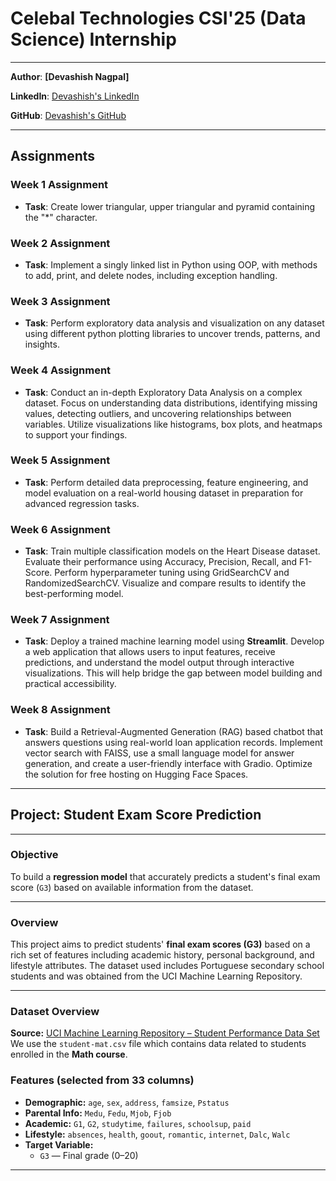 # **Celebal Technologies CSI'25 (Data Science) Internship**

---

**Author**: **[Devashish Nagpal]**

**LinkedIn**: [Devashish's LinkedIn](https://www.linkedin.com/in/devashishnagpal)

**GitHub**: [Devashish's GitHub](https://github.com/DevashishXO)

---

## Assignments

### Week 1 Assignment
- **Task**: Create lower triangular, upper triangular and pyramid containing the "*" character.

### Week 2 Assignment
- **Task**: Implement a singly linked list in Python using OOP, with methods to add, print, and delete nodes, including exception handling.

### Week 3 Assignment
- **Task**: Perform exploratory data analysis and visualization on any dataset using different python plotting libraries to uncover trends, patterns, and insights.

### Week 4 Assignment
- **Task**: Conduct an in-depth Exploratory Data Analysis on a complex dataset. Focus on understanding data distributions, identifying missing values, detecting outliers, and uncovering relationships between variables. Utilize visualizations like histograms, box plots, and heatmaps to support your findings.

### Week 5 Assignment
- **Task**: Perform detailed data preprocessing, feature engineering, and model evaluation on a real-world housing dataset in preparation for advanced regression tasks. 

### Week 6 Assignment
- **Task**: Train multiple classification models on the Heart Disease dataset. Evaluate their performance using Accuracy, Precision, Recall, and F1-Score. Perform hyperparameter tuning using GridSearchCV and RandomizedSearchCV. Visualize and compare results to identify the best-performing model.

### Week 7 Assignment
- **Task**: Deploy a trained machine learning model using **Streamlit**. Develop a web application that allows users to input features, receive predictions, and understand the model output through interactive visualizations. This will help bridge the gap between model building and practical accessibility.

### Week 8 Assignment
- **Task**: Build a Retrieval-Augmented Generation (RAG) based chatbot that answers questions using real-world loan application records. Implement vector search with FAISS, use a small language model for answer generation, and create a user-friendly interface with Gradio. Optimize the solution for free hosting on Hugging Face Spaces.

---

## Project: Student Exam Score Prediction

---

### Objective
To build a **regression model** that accurately predicts a student's final exam score (`G3`) based on available information from the dataset.

---

### Overview
This project aims to predict students' **final exam scores (G3)** based on a rich set of features including academic history, personal background, and lifestyle attributes. The dataset used includes Portuguese secondary school students and was obtained from the UCI Machine Learning Repository.

---

### Dataset Overview
**Source:** [UCI Machine Learning Repository – Student Performance Data Set](https://archive.ics.uci.edu/ml/datasets/Student+Performance)
We use the `student-mat.csv` file which contains data related to students enrolled in the **Math course**.
### Features (selected from 33 columns)
- **Demographic:** `age`, `sex`, `address`, `famsize`, `Pstatus`
- **Parental Info:** `Medu`, `Fedu`, `Mjob`, `Fjob`
- **Academic:** `G1`, `G2`, `studytime`, `failures`, `schoolsup`, `paid`
- **Lifestyle:** `absences`, `health`, `goout`, `romantic`, `internet`, `Dalc`, `Walc`
- **Target Variable:** 
  - `G3` — Final grade (0–20)

---